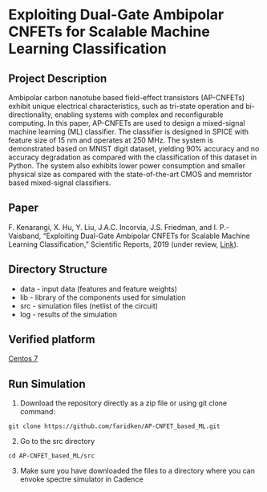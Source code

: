 # Exploiting Dual-Gate Ambipolar CNFETs for Scalable Machine Learning Classification

## Project Description

Ambipolar carbon nanotube based field-effect transistors (AP-CNFETs) exhibit unique electrical characteristics, such as tri-state operation and bi-directionality, enabling systems with complex and reconfigurable computing. In this paper, AP-CNFETs are
used to design a mixed-signal machine learning (ML) classifier. The classifier is designed in SPICE with feature size of 15 nm
and operates at 250 MHz. The system is demonstrated based on MNIST digit dataset, yielding 90% accuracy and no accuracy
degradation as compared with the classification of this dataset in Python. The system also exhibits lower power consumption
and smaller physical size as compared with the state-of-the-art CMOS and memristor based mixed-signal classifiers.

## Paper
F. Kenarangi, X. Hu, Y. Liu, J.A.C. Incorvia, J.S. Friedman, and I. P.-Vaisband, “Exploiting Dual-Gate
Ambipolar CNFETs for Scalable Machine Learning Classification,” Scientific Reports, 2019 (under review,
[Link](https://arxiv.org/abs/1912.04068)).

## Directory Structure
- data - input data (features and feature weights)
- lib - library of the components used for simulation
- src - simulation files (netlist of the circuit)
- log - results of the simulation

## Verified platform
[Centos 7](https://www.centos.org/)

## Run Simulation

1. Download the repository directly as a zip file or using git clone command:

`git clone https://github.com/faridken/AP-CNFET_based_ML.git`


2. Go to the src directory 

`cd AP-CNFET_based_ML/src`

3. Make sure you have downloaded the files to a directory where you can envoke spectre simulator in Cadence




